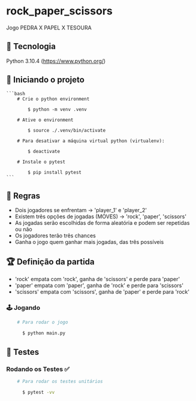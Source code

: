 # rock_paper_scissors

  Jogo PEDRA X PAPEL X TESOURA

## 🚀 Tecnologia

  Python 3.10.4 
  (https://www.python.org/)

## 🏁 Iniciando o projeto

    ```bash
        # Crie o python environment

            $ python -m venv .venv

        # Ative o environment

            $ source ./.venv/bin/activate

        # Para desativar a máquina virtual python (virtualenv):

            $ deactivate

        # Instale o pytest

            $ pip install pytest
    ```


## 📜 Regras

  - Dois jogadores se enfrentam -> 'player_1' e 'player_2'
  - Existem três opções de jogadas (MOVES) -> 'rock', 'paper', 'scissors'
  - As jogadas serão escolhidas de forma aleatória e podem ser repetidas ou não
  - Os jogadores terão três chances
  - Ganha o jogo quem ganhar mais jogadas, das três possíveis

## 🏆 Definição da partida

  - 'rock' empata com 'rock', ganha de 'scissors' e perde para 'paper'
  - 'paper' empata com 'paper', ganha de 'rock' e perde para 'scissors'
  - 'scissors' empata com 'scissors', ganha de 'paper' e perde para 'rock'

### 🕹️ Jogando

  ```bash
      # Para rodar o jogo

        $ python main.py
  ```

## 🚨 Testes
### **Rodando os Testes** ✅

  ```bash
      # Para rodar os testes unitários

        $ pytest -vv
  ```